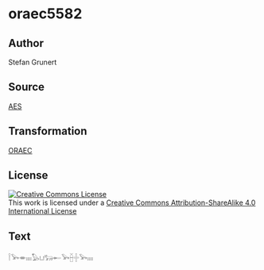 # oraec5582

## Author

Stefan Grunert

## Source

[AES](https://github.com/simondschweitzer/aes)

## Transformation

[ORAEC](https://oraec.github.io/)

## License

<a rel="license" href="http://creativecommons.org/licenses/by-sa/4.0/"><img alt="Creative Commons License" style="border-width:0" src="https://i.creativecommons.org/l/by-sa/4.0/88x31.png" /></a><br />This work is licensed under a <a rel="license" href="http://creativecommons.org/licenses/by-sa/4.0/">Creative Commons Attribution-ShareAlike 4.0 International License</a>

## Text

𓌉𓅨𓎂𓏤𓏤𓏤𓏤𓅃𓂓𓃒𓄡𓅨𓐢𓏶𓅨𓏤𓏤𓏤𓏤<br>
